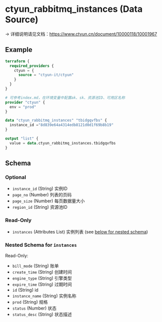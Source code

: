 # ctyun_rabbitmq_instances (Data Source)
-> 详细说明请见文档：https://www.ctyun.cn/document/10000118/10001967



## Example

```terraform
terraform {
  required_providers {
    ctyun = {
      source = "ctyun-it/ctyun"
    }
  }
}

# 可参考index.md，在环境变量中配置ak、sk、资源池ID、可用区名称
provider "ctyun" {
  env = "prod"
}

data "ctyun_rabbitmq_instances" "tbidgqvfbs" {
  instance_id ="8d839e64a4314edb8121d0d1f69b8b19"
}

output "list" {
  value = data.ctyun_rabbitmq_instances.tbidgqvfbs
}
```

<!-- schema generated by tfplugindocs -->
## Schema

### Optional

- `instance_id` (String) 实例ID
- `page_no` (Number) 列表的页码
- `page_size` (Number) 每页数据量大小
- `region_id` (String) 资源池ID

### Read-Only

- `instances` (Attributes List) 实例列表 (see [below for nested schema](#nestedatt--instances))

<a id="nestedatt--instances"></a>
### Nested Schema for `instances`

Read-Only:

- `bill_mode` (String) 账单
- `create_time` (String) 创建时间
- `engine_type` (String) 引擎类型
- `expire_time` (String) 过期时间
- `id` (String) id
- `instance_name` (String) 实例名称
- `prod` (String) 规格
- `status` (Number) 状态
- `status_desc` (String) 状态描述